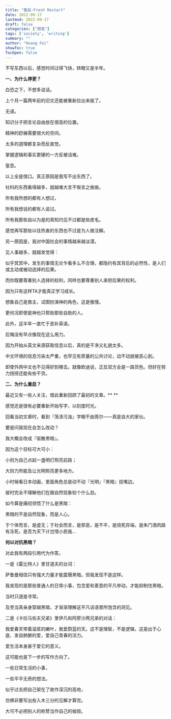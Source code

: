 ```yaml
---
title: "重启-Fresh Restart"
date: 2022-09-17
lastmod: 2022-09-17
draft: false
categories: ["随笔"]
tags: ['society', 'writing']
summary: ""
author: "Huang Fei"
showToc: true
TocOpen: false
---
```


不写东西以后，感觉时间过得飞快，转眼又是半年。

**一、为什么停更？**

白恐之下，不想多说话。

上个月一篇两年前的旧文还能被重新拉出来毙了。

无语。

知识分子把言论自由放在很高的位置。

精神的舒展需要很大的空间。

太多的道理都复杂而反直觉。

掌握逻辑和事实更硬的一方反被诘难。

窒息。

以上全是借口。真正原因是我写不出东西了。

社科的东西看得越多，就越难大言不惭言之凿凿。

所有我所想的都有人想过，

所有我想说的都有人说过。

所有我那些自以为是的真知灼见不过都是些皮毛。

感觉再写那些以往热衷的东西也不过是为人做注解。

另一原因是，我对中国社会的事情越来越淡漠。

见人事越多，就越发觉得：

似乎冥冥中，发生的事情无论乍看多么不合理，都隐约有其背后的必然性，是人们或主动或被动选择的后果。

而你既要尊重别人选择的权利，同样也要尊重别人承担后果的权利。

因为只有这样TA才能真正学习成长。

想象自己是救主，试图扮演神的角色，这是傲慢。

更何况即使是神也只帮助那些自助的人。

此外，这半年一直忙于恶补英语。

后悔没有早点像现在这么用力。

因为开始从英文来源获取信息以后，真的是干净又礼貌太多。

中文环境的信息污染太严重，也罕见有质量的公共讨论，动不动就被恶心到。

即使外网中文也不见得好到哪去。就像欧迪说，正反双方全是一路货色。但好在努力捞捞还能有些干货。

**二、为什么重启？**

最近又有一些人关注，借此重新回顾了最初的文章。**
**

感觉还是很有必要重新开始写字，以刻度时光。

回看当初文章时，看到『荡涤污浊』字眼不由莞尔——真是自大的家伙。

要是问我现在会怎么改动？

我大概会改成『驱散黑暗』。

因为这个目标可大可小：

小则为自己点起一盏明灯照亮前路；

大则力所能及让光明照亮更多地方。

小时候看日本动画，里面角色总是动不动『光明』『黑暗』挂嘴边。

彼时完全不理解他们在跟自然现象较个什么劲。

如今算是痛彻领悟了什么是黑暗：

黑暗的不是自然现象，而是人心。

于个体而言，是虚无；于社会而言，是邪恶，是不平，是烧死异端，是朱门酒肉路有冻死，是吾为天下计岂惜小民哉…

**何以对抗黑暗？**

对此我有两段引用代为作答。

一是《霍比特人》里甘道夫的台词：

萨鲁曼相信只有强大力量才能震慑黑暗。但我发现不是这样。

我发现的是那些普通人的日常小事，包含爱和善意的平凡举动，才能抑制住黑暗。

当时只道是寻常。

及至当真亲身穿越黑暗，才渐渐理解这平凡话语里所饱含的洞见。

二是《卡拉马佐夫兄弟》里伊凡和阿廖沙两兄弟的对话：

我爱春天带着滋浆的嫩叶，我爱蔚蓝的天。这不是理智，不是逻辑，这是出于心底、发自肺腑的爱，爱自己青春的活力。 

爱生活本身甚于爱它的意义。

这可能也是下一步的写作方向了。

一些日常生活的小事，

一些平平无奇的想法。

似乎过去把自己架在了故作深沉的高地，

仿佛非要写出些入木三分的见解才算完。

大可不必把别人的称赞当作自己的枷锁。